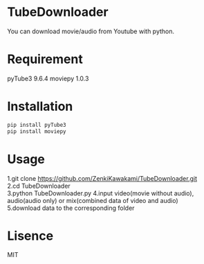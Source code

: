 # TubeDownloader
You can download movie/audio from Youtube with python.

# Requirement
pyTube3 9.6.4
moviepy 1.0.3

# Installation

```bash
pip install pyTube3
pip install moviepy
```
# Usage
1.git clone https://github.com/ZenkiKawakami/TubeDownloader.git  
2.cd TubeDownloader  
3.python TubeDownloader.py
4.input video(movie without audio), audio(audio only) or mix(combined data of video and audio)  
5.download data to the corresponding folder

# Lisence
MIT
